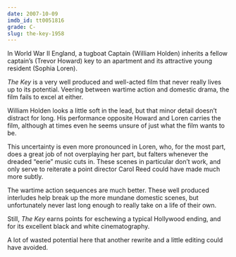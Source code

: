 ```yaml
---
date: 2007-10-09
imdb_id: tt0051816
grade: C-
slug: the-key-1958
---
```


In World War II England, a tugboat Captain (William Holden) inherits a fellow captain’s (Trevor Howard) key to an apartment and its attractive young resident (Sophia Loren).

_The Key_ is a very well produced and well-acted film that never really lives up to its potential. Veering between wartime action and domestic drama, the film fails to excel at either.

William Holden looks a little soft in the lead, but that minor detail doesn’t distract for long. His performance opposite Howard and Loren carries the film, although at times even he seems unsure of just what the film wants to be.

This uncertainty is even more pronounced in Loren, who, for the most part, does a great job of not overplaying her part, but falters whenever the dreaded “eerie” music cuts in. These scenes in particular don’t work, and only serve to reiterate a point director Carol Reed could have made much more subtly.

The wartime action sequences are much better. These well produced interludes help break up the more mundane domestic scenes, but unfortunately never last long enough to really take on a life of their own.

Still, _The Key_ earns points for eschewing a typical Hollywood ending, and for its excellent black and white cinematography.

A lot of wasted potential here that another rewrite and a little editing could have avoided.
